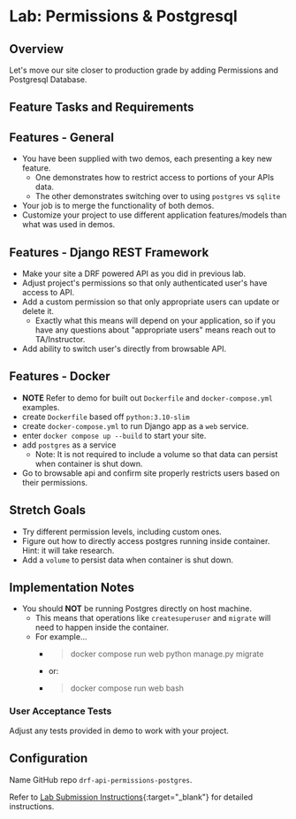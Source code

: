 # Lab: Permissions & Postgresql

## Overview

Let's move our site closer to production grade by adding Permissions and Postgresql Database.

## Feature Tasks and Requirements

## Features - General

- You have been supplied with two demos, each presenting a key new feature.
  - One demonstrates how to restrict access to portions of your APIs data.
  - The other demonstrates switching over to using `postgres` vs `sqlite`
- Your job is to merge the functionality of both demos.
- Customize your project to use different application features/models than what was used in demos.

## Features - Django REST Framework

- Make your site a DRF powered API as you did in previous lab.
- Adjust project's permissions so that only authenticated user's have access to API.
- Add a custom permission so that only appropriate users can update or delete it.
  - Exactly what this means will depend on your application, so if you have any questions about "appropriate users" means reach out to TA/Instructor.
- Add ability to switch user's directly from browsable API.

## Features - Docker

- **NOTE** Refer to demo for built out `Dockerfile` and `docker-compose.yml` examples.
- create `Dockerfile` based off `python:3.10-slim`
- create `docker-compose.yml` to run Django app as a `web` service.
- enter `docker compose up --build` to start your site.
- add `postgres` as a service
  - Note: It is not required to include a volume so that data can persist when container is shut down.
- Go to browsable api and confirm site properly restricts users based on their permissions.

## Stretch Goals

- Try different permission levels, including custom ones.
- Figure out how to directly access postgres running inside container. Hint: it will take research.
- Add a `volume` to persist data when container is shut down.

## Implementation Notes

- You should **NOT** be running Postgres directly on host machine.
  - This means that operations like `createsuperuser` and `migrate` will need to happen inside the container.
  - For example...
    - > docker compose run web python manage.py migrate
    - or:
    - > docker compose run web bash

### User Acceptance Tests

Adjust any tests provided in demo to work with your project.

## Configuration

Name GitHub repo `drf-api-permissions-postgres`.

Refer to [Lab Submission Instructions](../../../reference/submission-instructions/labs/){:target="_blank"} for detailed instructions.
